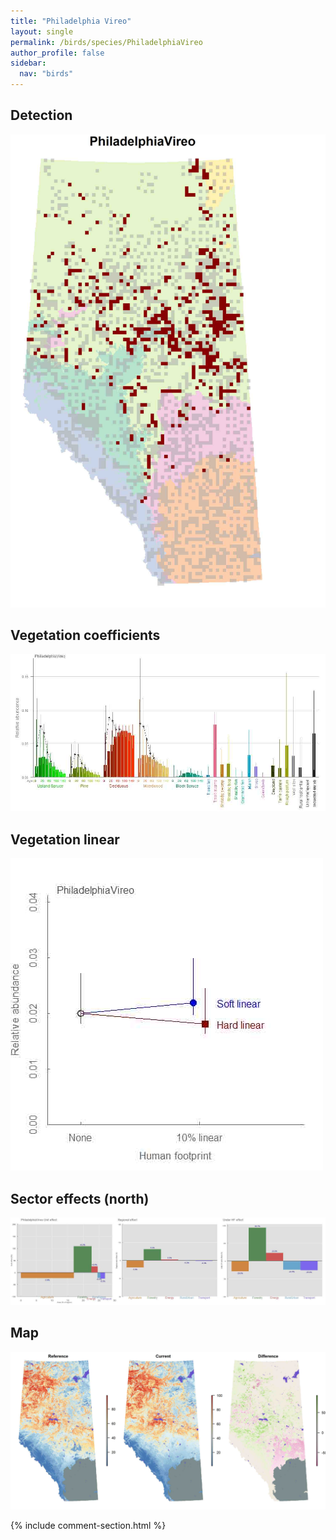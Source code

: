 ```yaml
---
title: "Philadelphia Vireo"
layout: single
permalink: /birds/species/PhiladelphiaVireo
author_profile: false
sidebar:
  nav: "birds"
---
```


<h2>Detection</h2>

![](/assets/images/birds/PhiladelphiaVireo/det.jpg)

<h2>Vegetation coefficients</h2>

![](/assets/images/birds/PhiladelphiaVireo/veghf.jpg)

<h2>Vegetation linear</h2>

![](/assets/images/birds/PhiladelphiaVireo/lin-north.jpg)

<h2>Sector effects (north)</h2>

![](/assets/images/birds/PhiladelphiaVireo/sector-north.jpg)

<h2>Map</h2>

![](/assets/images/birds/PhiladelphiaVireo/map.jpg)

{% include comment-section.html %}
